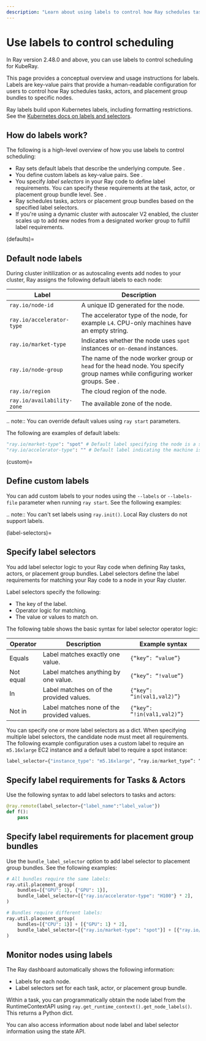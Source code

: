 ```yaml
---
description: "Learn about using labels to control how Ray schedules tasks, actors, and placement groups to nodes in your Kubernetes cluster."
---
```


# Use labels to control scheduling

In Ray version 2.48.0 and above, you can use labels to control scheduling for KubeRay.

This page provides a conceptual overview and usage instructions for labels. Labels are key-value pairs that provide a human-readable configuration for users to control how Ray schedules tasks, actors, and placement group bundles to specific nodes.

Ray labels build upon Kubernetes labels, including formatting restrictions. See the [Kubernetes docs on labels and selectors](https://kubernetes.io/docs/concepts/overview/working-with-objects/labels/).

## How do labels work?

The following is a high-level overview of how you use labels to control scheduling:

- Ray sets default labels that describe the underlying compute. See [](defaults).
- You define custom labels as key-value pairs. See [](custom).
- You specify *label selectors* in your Ray code to define label requirements. You can specify these requirements at the task, actor, or placement group bundle level. See [](label-selectors).
- Ray schedules tasks, actors or placement group bundles based on the specified label selectors.
- If you're using a dynamic cluster with autoscaler V2 enabled, the cluster scales up to add new nodes from a designated worker group to fulfill label requirements.

(defaults)=
## Default node labels 

During cluster initilization or as autoscaling events add nodes to your cluster, Ray assigns the following default labels to each node:

| Label | Description |
| --- | --- |
| `ray.io/node-id` | A unique ID generated for the node. |
| `ray.io/accelerator-type` | The accelerator type of the node, for example `L4`. CPU-only machines have an empty string. |
| `ray.io/market-type` | Indicates whether the node uses `spot` instances or `on-demand` instances. |
| `ray.io/node-group` | The name of the node worker group or `head` for the head node. You specify group names while configuring worker groups. See [](kuberay-config). |
| `ray.io/region` | The cloud region of the node. | 
| `ray.io/availability-zone` | The available zone of the node. |

.. note:: You can override default values using `ray start` parameters.

The following are examples of default labels:

```python
"ray.io/market-type": "spot" # Default label specifying the node is a spot instance.
"ray.io/accelerator-type": "" # Default label indicating the machine is CPU-only.
```

(custom)=
## Define custom labels

You can add custom labels to your nodes using the `--labels` or `--labels-file` parameter when running `ray start`. See the following examples:

<!-- INSERT EXAMPLES -->

.. note:: You can't set labels using `ray.init()`. Local Ray clusters do not support labels.

(label-selectors)=
## Specify label selectors

You add label selector logic to your Ray code when defining Ray tasks, actors, or placement group bundles. Label selectors define the label requirements for matching your Ray code to a node in your Ray cluster.

Label selectors specify the following:

- The key of the label.
- Operator logic for matching.
- The value or values to match on.

The following table shows the basic syntax for label selector operator logic:

| Operator | Description | Example syntax |
| --- | --- | --- |
| Equals | Label matches exactly one value. | `{“key”: “value”}`
| Not equal | Label matches anything by one value. | `{“key”: “!value”}`
| In | Label matches on of the provided values. | `{“key”: “in(val1,val2)”}`
| Not in | Label matches none of the provided values. | `{“key”: “!in(val1,val2)”}`

You can specify one or more label selectors as a dict. When specifying multiple label selectors, the candidate node must meet all requirements. The following example configuration uses a custom label to require an `m5.16xlarge` EC2 instance and a default label to require a spot instance:

```python
label_selector={"instance_type": "m5.16xlarge", “ray.io/market_type”: “spot”}  
```

## Specify label requirements for Tasks & Actors

Use the following syntax to add label selectors to tasks and actors:

```python
@ray.remote(label_selector={"label_name":"label_value"})
def f():
    pass
```

<!-- INSERT ADDITIONAL EXAMPLES AS DESIRED -->

## Specify label requirements for placement group bundles

Use the `bundle_label_selector` option to add label selector to placement group bundles. See the following examples:

```python
# All bundles require the same labels:
ray.util.placement_group(
    bundles=[{"GPU": 1}, {"GPU": 1}],
    bundle_label_selector=[{"ray.io/accelerator-type": "H100"} * 2],
)

# Bundles require different labels:
ray.util.placement_group(
    bundles=[{"CPU": 1}] + [{"GPU": 1} * 2],
    bundle_label_selector=[{"ray.io/market-type": "spot"}] + [{"ray.io/accelerator-type": "H100"} * 2]
)
```

<!-- Commenting out until code is provided

### An end-to-end example

TBD -->

## Monitor nodes using labels

The Ray dashboard automatically shows the following information:
- Labels for each node.
- Label selectors set for each task, actor, or placement group bundle.

<!-- ADD LINKS TO THE ABOVE WHEN AVAILABLE -->

Within a task, you can programmatically obtain the node label from the RuntimeContextAPI using `ray.get_runtime_context().get_node_labels()`. This returns a Python dict.

You can also access information about node label and label selector information using the state API.

<!-- DJS: cannot figure out how to document this. -->

